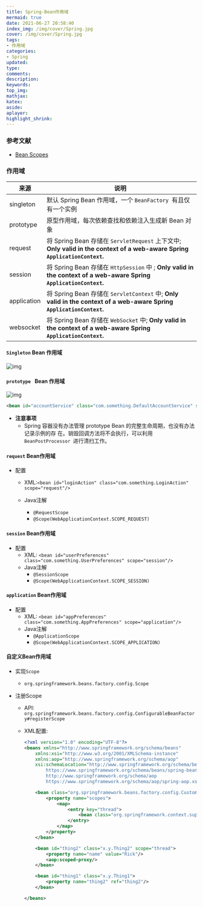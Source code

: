 ```yaml
---
title: Spring-Bean作用域
mermaid: true
date: 2021-06-27 20:58:40
index_img: /img/cover/Spring.jpg
cover: /img/cover/Spring.jpg
tags:
- 作用域 
categories:
- Spring
updated:
type:
comments:
description:
keywords:
top_img:
mathjax:
katex:
aside:
aplayer:
highlight_shrink:
---
```


### 参考文献

* [Bean Scopes](https://docs.spring.io/spring-framework/docs/5.2.2.RELEASE/spring-framework-reference/core.html)

### 作用域

| 来源        | 说明                                                         |
| ----------- | ------------------------------------------------------------ |
| singleton   | 默认 Spring Bean 作用域，一个 `BeanFactory `有且仅有一个实例 |
| prototype   | 原型作用域，每次依赖查找和依赖注入生成新 Bean 对象           |
| request     | 将 Spring Bean 存储在 `ServletRequest` 上下文中; **Only valid in the context of a web-aware Spring `ApplicationContext`.** |
| session     | 将 Spring Bean 存储在 `HttpSession` 中 ; **Only valid in the context of a web-aware Spring `ApplicationContext`.** |
| application | 将 Spring Bean 存储在 `ServletContext` 中; **Only valid in the context of a web-aware Spring `ApplicationContext`.** |
| websocket   | 将 Spring Bean 存储在 `WebSocket` 中;  **Only valid in the context of a web-aware Spring `ApplicationContext`.** |

#### `Singleton` Bean 作用域

![img](http://www.chenjunlin.vip/img/spring/scope/singleton.png)

#### `prototype ` Bean 作用域

![img](http://www.chenjunlin.vip/img/spring/scope/prototype.png)

```xml
<bean id="accountService" class="com.something.DefaultAccountService" scope="prototype"/>
```

* **注意事项**
  * Spring 容器没有办法管理 prototype Bean 的完整生命周期，也没有办法记录示例的存
    在。销毁回调方法将不会执行，可以利用 `BeanPostProcessor `进行清扫工作。  

#### `request` Bean作用域

* 配置

  * XML:`<bean id="loginAction" class="com.something.LoginAction" scope="request"/>`

  * Java注解

    * `@RequestScope`
    * `@Scope(WebApplicationContext.SCOPE_REQUEST)  `

#### `session` Bean作用域

* 配置
  * XML: `<bean id="userPreferences" class="com.something.UserPreferences" scope="session"/>`
  * Java注解
    * `@SessionScope`
    * `@Scope(WebApplicationContext.SCOPE_SESSION)`

#### `application` Bean作用域

* 配置
  * XML: `<bean id="appPreferences" class="com.something.AppPreferences" scope="application"/>`
  * Java注解
    * `@ApplicationScope`
    * `@Scope(WebApplicationContext.SCOPE_APPLICATION)`

#### 自定义Bean作用域

* 实现`Scope`

  * `org.springframework.beans.factory.config.Scope`

* 注册Scope

  * API: `org.springframework.beans.factory.config.ConfigurableBeanFactory#registerScope  `

  * XML配置:

    ```xml
    <?xml version="1.0" encoding="UTF-8"?>
    <beans xmlns="http://www.springframework.org/schema/beans"
        xmlns:xsi="http://www.w3.org/2001/XMLSchema-instance"
        xmlns:aop="http://www.springframework.org/schema/aop"
        xsi:schemaLocation="http://www.springframework.org/schema/beans
            https://www.springframework.org/schema/beans/spring-beans.xsd
            http://www.springframework.org/schema/aop
            https://www.springframework.org/schema/aop/spring-aop.xsd">
    
        <bean class="org.springframework.beans.factory.config.CustomScopeConfigurer">
            <property name="scopes">
                <map>
                    <entry key="thread">
                        <bean class="org.springframework.context.support.SimpleThreadScope"/>
                    </entry>
                </map>
            </property>
        </bean>
    
        <bean id="thing2" class="x.y.Thing2" scope="thread">
            <property name="name" value="Rick"/>
            <aop:scoped-proxy/>
        </bean>
    
        <bean id="thing1" class="x.y.Thing1">
            <property name="thing2" ref="thing2"/>
        </bean>
    
    </beans>
    ```

    

​    

​    
